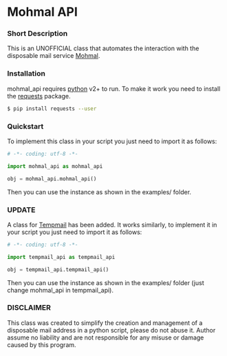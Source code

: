 # Mohmal API

### Short Description
This is an UNOFFICIAL class that automates the interaction with the disposable mail service [Mohmal](https://www.mohmal.com/).

### Installation
mohmal_api requires [python](https://www.python.org/) v2+ to run.
To make it work you need to install the [requests](https://2.python-requests.org/en/master/) package.
```sh
$ pip install requests --user
```

### Quickstart
To implement this class in your script you just need to import it as follows:
```python
# -*- coding: utf-8 -*-

import mohmal_api as mohmal_api

obj = mohmal_api.mohmal_api()
```
Then you can use the instance as shown in the examples/ folder.


### UPDATE
A class for [Tempmail](https://temp-mail.org/) has been added. It works similarly, to implement it in your script you just need to import it as follows:
```python
# -*- coding: utf-8 -*-

import tempmail_api as tempmail_api

obj = tempmail_api.tempmail_api()
```
Then you can use the instance as shown in the examples/ folder (just change mohmal_api in tempmail_api).

### DISCLAIMER
This class was created to simplify the creation and management of a disposable mail address in a python script, please do not abuse it. Author assume no liability and are not responsible for any misuse or damage caused by this program.
